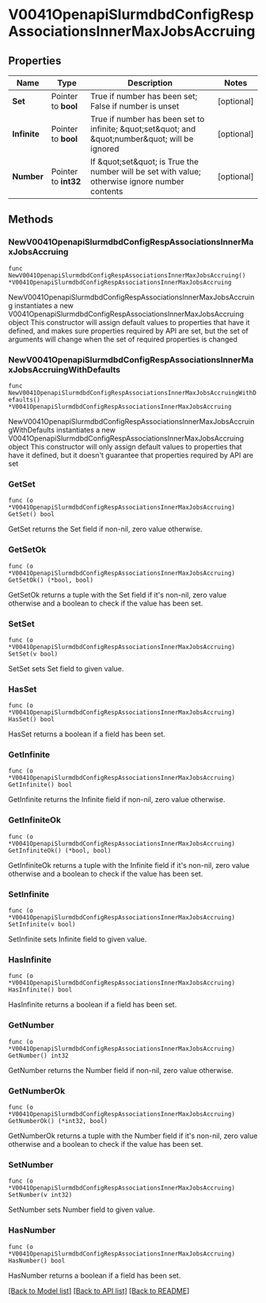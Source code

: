 # V0041OpenapiSlurmdbdConfigRespAssociationsInnerMaxJobsAccruing

## Properties

Name | Type | Description | Notes
------------ | ------------- | ------------- | -------------
**Set** | Pointer to **bool** | True if number has been set; False if number is unset | [optional] 
**Infinite** | Pointer to **bool** | True if number has been set to infinite; \&quot;set\&quot; and \&quot;number\&quot; will be ignored | [optional] 
**Number** | Pointer to **int32** | If \&quot;set\&quot; is True the number will be set with value; otherwise ignore number contents | [optional] 

## Methods

### NewV0041OpenapiSlurmdbdConfigRespAssociationsInnerMaxJobsAccruing

`func NewV0041OpenapiSlurmdbdConfigRespAssociationsInnerMaxJobsAccruing() *V0041OpenapiSlurmdbdConfigRespAssociationsInnerMaxJobsAccruing`

NewV0041OpenapiSlurmdbdConfigRespAssociationsInnerMaxJobsAccruing instantiates a new V0041OpenapiSlurmdbdConfigRespAssociationsInnerMaxJobsAccruing object
This constructor will assign default values to properties that have it defined,
and makes sure properties required by API are set, but the set of arguments
will change when the set of required properties is changed

### NewV0041OpenapiSlurmdbdConfigRespAssociationsInnerMaxJobsAccruingWithDefaults

`func NewV0041OpenapiSlurmdbdConfigRespAssociationsInnerMaxJobsAccruingWithDefaults() *V0041OpenapiSlurmdbdConfigRespAssociationsInnerMaxJobsAccruing`

NewV0041OpenapiSlurmdbdConfigRespAssociationsInnerMaxJobsAccruingWithDefaults instantiates a new V0041OpenapiSlurmdbdConfigRespAssociationsInnerMaxJobsAccruing object
This constructor will only assign default values to properties that have it defined,
but it doesn't guarantee that properties required by API are set

### GetSet

`func (o *V0041OpenapiSlurmdbdConfigRespAssociationsInnerMaxJobsAccruing) GetSet() bool`

GetSet returns the Set field if non-nil, zero value otherwise.

### GetSetOk

`func (o *V0041OpenapiSlurmdbdConfigRespAssociationsInnerMaxJobsAccruing) GetSetOk() (*bool, bool)`

GetSetOk returns a tuple with the Set field if it's non-nil, zero value otherwise
and a boolean to check if the value has been set.

### SetSet

`func (o *V0041OpenapiSlurmdbdConfigRespAssociationsInnerMaxJobsAccruing) SetSet(v bool)`

SetSet sets Set field to given value.

### HasSet

`func (o *V0041OpenapiSlurmdbdConfigRespAssociationsInnerMaxJobsAccruing) HasSet() bool`

HasSet returns a boolean if a field has been set.

### GetInfinite

`func (o *V0041OpenapiSlurmdbdConfigRespAssociationsInnerMaxJobsAccruing) GetInfinite() bool`

GetInfinite returns the Infinite field if non-nil, zero value otherwise.

### GetInfiniteOk

`func (o *V0041OpenapiSlurmdbdConfigRespAssociationsInnerMaxJobsAccruing) GetInfiniteOk() (*bool, bool)`

GetInfiniteOk returns a tuple with the Infinite field if it's non-nil, zero value otherwise
and a boolean to check if the value has been set.

### SetInfinite

`func (o *V0041OpenapiSlurmdbdConfigRespAssociationsInnerMaxJobsAccruing) SetInfinite(v bool)`

SetInfinite sets Infinite field to given value.

### HasInfinite

`func (o *V0041OpenapiSlurmdbdConfigRespAssociationsInnerMaxJobsAccruing) HasInfinite() bool`

HasInfinite returns a boolean if a field has been set.

### GetNumber

`func (o *V0041OpenapiSlurmdbdConfigRespAssociationsInnerMaxJobsAccruing) GetNumber() int32`

GetNumber returns the Number field if non-nil, zero value otherwise.

### GetNumberOk

`func (o *V0041OpenapiSlurmdbdConfigRespAssociationsInnerMaxJobsAccruing) GetNumberOk() (*int32, bool)`

GetNumberOk returns a tuple with the Number field if it's non-nil, zero value otherwise
and a boolean to check if the value has been set.

### SetNumber

`func (o *V0041OpenapiSlurmdbdConfigRespAssociationsInnerMaxJobsAccruing) SetNumber(v int32)`

SetNumber sets Number field to given value.

### HasNumber

`func (o *V0041OpenapiSlurmdbdConfigRespAssociationsInnerMaxJobsAccruing) HasNumber() bool`

HasNumber returns a boolean if a field has been set.


[[Back to Model list]](../README.md#documentation-for-models) [[Back to API list]](../README.md#documentation-for-api-endpoints) [[Back to README]](../README.md)


